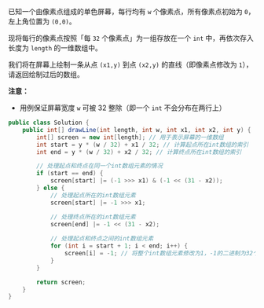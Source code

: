 已知一个由像素点组成的单色屏幕，每行均有 `w` 个像素点，所有像素点初始为 `0`，左上角位置为 `(0,0)`。

现将每行的像素点按照「每 `32` 个像素点」为一组存放在一个 `int` 中，再依次存入长度为 `length` 的一维数组中。

我们将在屏幕上绘制一条从点 `(x1,y)` 到点 `(x2,y)` 的直线（即像素点修改为 `1`），请返回绘制过后的数组。      

 

**注意：**

- 用例保证屏幕宽度 `w` 可被 32 整除（即一个 `int` 不会分布在两行上）





```java
public class Solution {
    public int[] drawLine(int length, int w, int x1, int x2, int y) {
        int[] screen = new int[length]; // 用于表示屏幕的一维数组
        int start = y * (w / 32) + x1 / 32; // 计算起点所在int数组的索引
        int end = y * (w / 32) + x2 / 32; // 计算终点所在int数组的索引

        // 处理起点和终点在同一个int数组元素的情况
        if (start == end) {
            screen[start] |= (-1 >>> x1) & (-1 << (31 - x2));
        } else {
            // 处理起点所在的int数组元素
            screen[start] |= -1 >>> x1;

            // 处理终点所在的int数组元素
            screen[end] |= -1 << (31 - x2);
            
            // 处理起点和终点之间的int数组元素
            for (int i = start + 1; i < end; i++) {
                screen[i] = -1; // 将整个int数组元素修改为1，-1的二进制为32个1
            }
        }

        return screen;
    }
}
```

